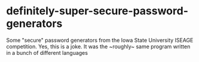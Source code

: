 # definitely-super-secure-password-generators
Some "secure" password generators from the Iowa State University ISEAGE competition.  Yes, this is a joke.  It was the ~roughly~ same program written in a bunch of different languages
